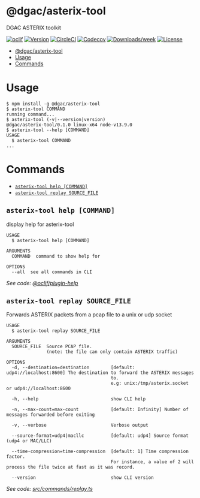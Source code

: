 # @dgac/asterix-tool

DGAC ASTERIX toolkit

[![oclif](https://img.shields.io/badge/cli-oclif-brightgreen.svg)](https://oclif.io)
[![Version](https://img.shields.io/npm/v/@dgac/asterix-replay.svg)](https://npmjs.org/package/@dgac/asterix-replay)
[![CircleCI](https://circleci.com/gh/kouak/asterix-replay/tree/master.svg?style=shield)](https://circleci.com/gh/kouak/asterix-replay/tree/master)
[![Codecov](https://codecov.io/gh/kouak/asterix-replay/branch/master/graph/badge.svg)](https://codecov.io/gh/kouak/asterix-replay)
[![Downloads/week](https://img.shields.io/npm/dw/@dgac/asterix-replay.svg)](https://npmjs.org/package/@dgac/asterix-replay)
[![License](https://img.shields.io/npm/l/@dgac/asterix-replay.svg)](https://github.com/kouak/asterix-replay/blob/master/package.json)

<!-- toc -->
* [@dgac/asterix-tool](#dgacasterix-tool)
* [Usage](#usage)
* [Commands](#commands)
<!-- tocstop -->

# Usage

<!-- usage -->
```sh-session
$ npm install -g @dgac/asterix-tool
$ asterix-tool COMMAND
running command...
$ asterix-tool (-v|--version|version)
@dgac/asterix-tool/0.1.0 linux-x64 node-v13.9.0
$ asterix-tool --help [COMMAND]
USAGE
  $ asterix-tool COMMAND
...
```
<!-- usagestop -->

# Commands

<!-- commands -->
* [`asterix-tool help [COMMAND]`](#asterix-tool-help-command)
* [`asterix-tool replay SOURCE_FILE`](#asterix-tool-replay-source_file)

## `asterix-tool help [COMMAND]`

display help for asterix-tool

```
USAGE
  $ asterix-tool help [COMMAND]

ARGUMENTS
  COMMAND  command to show help for

OPTIONS
  --all  see all commands in CLI
```

_See code: [@oclif/plugin-help](https://github.com/oclif/plugin-help/blob/v2.2.3/src/commands/help.ts)_

## `asterix-tool replay SOURCE_FILE`

Forwards ASTERIX packets from a pcap file to a unix or udp socket

```
USAGE
  $ asterix-tool replay SOURCE_FILE

ARGUMENTS
  SOURCE_FILE  Source PCAP file.
               (note: the file can only contain ASTERIX traffic)

OPTIONS
  -d, --destination=destination        [default: udp4://localhost:8600] The destination to forward the ASTERIX messages
                                       to.
                                       e.g: unix:/tmp/asterix.socket or udp4://localhost:8600

  -h, --help                           show CLI help

  -n, --max-count=max-count            [default: Infinity] Number of messages forwarded before exiting

  -v, --verbose                        Verbose output

  --source-format=udp4|macllc          [default: udp4] Source format (udp4 or MAC/LLC)

  --time-compression=time-compression  [default: 1] Time compression factor.
                                       For instance, a value of 2 will process the file twice at fast as it was record.

  --version                            show CLI version
```

_See code: [src/commands/replay.ts](https://github.com/DGAC/asterix-replay/blob/v0.1.0/src/commands/replay.ts)_
<!-- commandsstop -->
